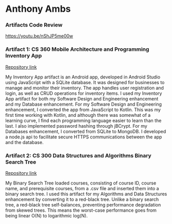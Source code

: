 # Anthony Ambs


### Artifacts Code Review

https://youtu.be/nShJP5me00w

### Artifact 1: CS 360 Mobile Architecture and Programming Inventory App

[Repository link](https://github.com/AnthonyAmbs/Capstone-Inventory-App)


My Inventory App artifact is an Android app, developed in Android Studio using JavaScript with a SQLite database. It was designed for businesses to manage and monitor their inventory. The app handles user registration and login, as well as CRUD operations for inventory items. I used my Inventory App artifact for both my Software Design and Engineering enhancement and my Database enhancement. For my Software Design and Engineering enhancement, I converted the app from JavaScript to Kotlin. This was my first time working with Kotlin, and although there was somewhat of a learning curve, I find each programming language easier to learn than the last. I also implemented password hashing through jBCrypt. For my Databases enhancement, I converted from SQLite to MongoDB. I developed a node.js api to facilitate secure HTTPS communications between the app and the database.   


### Artifact 2: CS 300 Data Structures and Algorithms Binary Search Tree

[Repository link](https://github.com/AnthonyAmbs/Capstone-Red-Black-Tree)

My Binary Search Tree loaded courses, consisting of course ID, course name, and prerequisite courses, from a .csv file and inserted them into a binary search tree. I used this artifact for my Algorithms and Data Structures enhancement by converting it to a red-black tree. Unlike a binary search tree, a red-black tree self-balances, preventing performance degradation from skewed trees. This means the worst-case performance goes from being linear O(N) to logarithmic log(N). 

